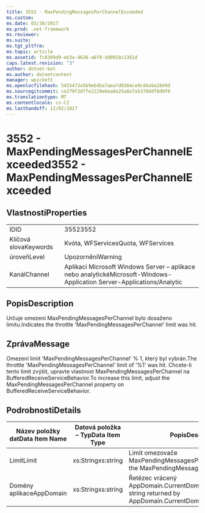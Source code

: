 ```yaml
---
title: 3552 - MaxPendingMessagesPerChannelExceeded
ms.custom: 
ms.date: 03/30/2017
ms.prod: .net-framework
ms.reviewer: 
ms.suite: 
ms.tgt_pltfrm: 
ms.topic: article
ms.assetid: fc8309d9-eb3a-4636-a6f0-dd0018c1361d
caps.latest.revision: "3"
author: dotnet-bot
ms.author: dotnetcontent
manager: wpickett
ms.openlocfilehash: 5455472a5b9ebdba7aea7d0384ce9cd4a9a2849d
ms.sourcegitcommit: ce279f2d7fe2220e6ea0a25a8a7a5370ddf8d9f0
ms.translationtype: MT
ms.contentlocale: cs-CZ
ms.lasthandoff: 12/02/2017
---
```

# <a name="3552---maxpendingmessagesperchannelexceeded"></a><span data-ttu-id="fb1db-102">3552 - MaxPendingMessagesPerChannelExceeded</span><span class="sxs-lookup"><span data-stu-id="fb1db-102">3552 - MaxPendingMessagesPerChannelExceeded</span></span>
## <a name="properties"></a><span data-ttu-id="fb1db-103">Vlastnosti</span><span class="sxs-lookup"><span data-stu-id="fb1db-103">Properties</span></span>  
  
|||  
|-|-|  
|<span data-ttu-id="fb1db-104">ID</span><span class="sxs-lookup"><span data-stu-id="fb1db-104">ID</span></span>|<span data-ttu-id="fb1db-105">3552</span><span class="sxs-lookup"><span data-stu-id="fb1db-105">3552</span></span>|  
|<span data-ttu-id="fb1db-106">Klíčová slova</span><span class="sxs-lookup"><span data-stu-id="fb1db-106">Keywords</span></span>|<span data-ttu-id="fb1db-107">Kvóta, WFServices</span><span class="sxs-lookup"><span data-stu-id="fb1db-107">Quota, WFServices</span></span>|  
|<span data-ttu-id="fb1db-108">úroveň</span><span class="sxs-lookup"><span data-stu-id="fb1db-108">Level</span></span>|<span data-ttu-id="fb1db-109">Upozornění</span><span class="sxs-lookup"><span data-stu-id="fb1db-109">Warning</span></span>|  
|<span data-ttu-id="fb1db-110">Kanál</span><span class="sxs-lookup"><span data-stu-id="fb1db-110">Channel</span></span>|<span data-ttu-id="fb1db-111">Aplikaci Microsoft Windows Server – aplikace nebo analytické</span><span class="sxs-lookup"><span data-stu-id="fb1db-111">Microsoft-Windows-Application Server-Applications/Analytic</span></span>|  
  
## <a name="description"></a><span data-ttu-id="fb1db-112">Popis</span><span class="sxs-lookup"><span data-stu-id="fb1db-112">Description</span></span>  
 <span data-ttu-id="fb1db-113">Určuje omezení MaxPendingMessagesPerChannel bylo dosaženo limitu.</span><span class="sxs-lookup"><span data-stu-id="fb1db-113">Indicates the throttle 'MaxPendingMessagesPerChannel' limit was hit.</span></span>  
  
## <a name="message"></a><span data-ttu-id="fb1db-114">Zpráva</span><span class="sxs-lookup"><span data-stu-id="fb1db-114">Message</span></span>  
 <span data-ttu-id="fb1db-115">Omezení limit 'MaxPendingMessagesPerChannel' % 1, který byl vybrán.</span><span class="sxs-lookup"><span data-stu-id="fb1db-115">The throttle 'MaxPendingMessagesPerChannel' limit of  '%1' was hit.</span></span> <span data-ttu-id="fb1db-116">Chcete-li tento limit zvýšit, upravte vlastnost MaxPendingMessagesPerChannel na BufferedReceiveServiceBehavior.</span><span class="sxs-lookup"><span data-stu-id="fb1db-116">To increase this limit, adjust the MaxPendingMessagesPerChannel property on BufferedReceiveServiceBehavior.</span></span>  
  
## <a name="details"></a><span data-ttu-id="fb1db-117">Podrobnosti</span><span class="sxs-lookup"><span data-stu-id="fb1db-117">Details</span></span>  
  
|<span data-ttu-id="fb1db-118">Název položky dat</span><span class="sxs-lookup"><span data-stu-id="fb1db-118">Data Item Name</span></span>|<span data-ttu-id="fb1db-119">Datová položka – Typ</span><span class="sxs-lookup"><span data-stu-id="fb1db-119">Data Item Type</span></span>|<span data-ttu-id="fb1db-120">Popis</span><span class="sxs-lookup"><span data-stu-id="fb1db-120">Description</span></span>|  
|--------------------|--------------------|-----------------|  
|<span data-ttu-id="fb1db-121">Limit</span><span class="sxs-lookup"><span data-stu-id="fb1db-121">Limit</span></span>|<span data-ttu-id="fb1db-122">xs:String</span><span class="sxs-lookup"><span data-stu-id="fb1db-122">xs:string</span></span>|<span data-ttu-id="fb1db-123">Limit omezovače MaxPendingMessagesPerChannel.</span><span class="sxs-lookup"><span data-stu-id="fb1db-123">The limit of the MaxPendingMessagesPerChannel throttle.</span></span>|  
|<span data-ttu-id="fb1db-124">Domény aplikace</span><span class="sxs-lookup"><span data-stu-id="fb1db-124">AppDomain</span></span>|<span data-ttu-id="fb1db-125">xs:String</span><span class="sxs-lookup"><span data-stu-id="fb1db-125">xs:string</span></span>|<span data-ttu-id="fb1db-126">Řetězec vrácený AppDomain.CurrentDomain.FriendlyName.</span><span class="sxs-lookup"><span data-stu-id="fb1db-126">The string returned by AppDomain.CurrentDomain.FriendlyName.</span></span>|
